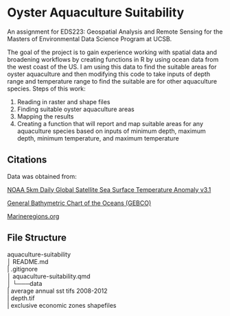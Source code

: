 # Oyster Aquaculture Suitability

An assignment for EDS223: Geospatial Analysis and Remote Sensing for the Masters of Environmental Data Science Program at UCSB. 

The goal of the project is to gain experience working with spatial data and broadening workflows by creating functions in R by using ocean data from the west coast of the US. I am using this data to find the suitable areas for oyster aquaculture and then modifying this code to take inputs of depth range and temperature range to find the suitable are for other aquaculture species. Steps of this work:

1. Reading in raster and shape files
2. Finding suitable oyster aquaculture areas
3. Mapping the results
4. Creating a function that will report and map suitable areas for any aquaculture species based on inputs of minimum depth, maximum depth, minimum temperature, and maximum temperature

## Citations
Data was obtained from:

[NOAA 5km Daily Global Satellite Sea Surface Temperature Anomaly v3.1](https://coralreefwatch.noaa.gov/product/5km/index_5km_ssta.php)  

[General Bathymetric Chart of the Oceans (GEBCO)](https://www.gebco.net/data_and_products/gridded_bathymetry_data/#area)  

[Marineregions.org](https://www.marineregions.org/eez.php)

## File Structure

   aquaculture-suitability  
    │   README.md  
    |   .gitignore  
    │   aquaculture-suitability.qmd      
    │
    └───data  
        |   average annual sst tifs 2008-2012  
        |   depth.tif  
        |   exclusive economic zones shapefiles  
        

